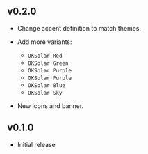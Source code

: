 ## v0.2.0

-   Change accent definition to match themes.

-   Add more variants:

    -   `OKSolar Red`
    -   `OKSolar Green`
    -   `OKSolar Purple`
    -   `OKSolar Purple`
    -   `OKSolar Blue`
    -   `OKSolar Sky`

-   New icons and banner.

## v0.1.0

-   Initial release
